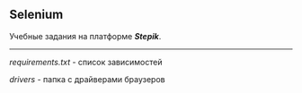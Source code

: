 ## Selenium

Учебные задания на платформе ***Stepik***.
***
*requirements.txt* - список зависимостей

*drivers* - папка с драйверами браузеров

